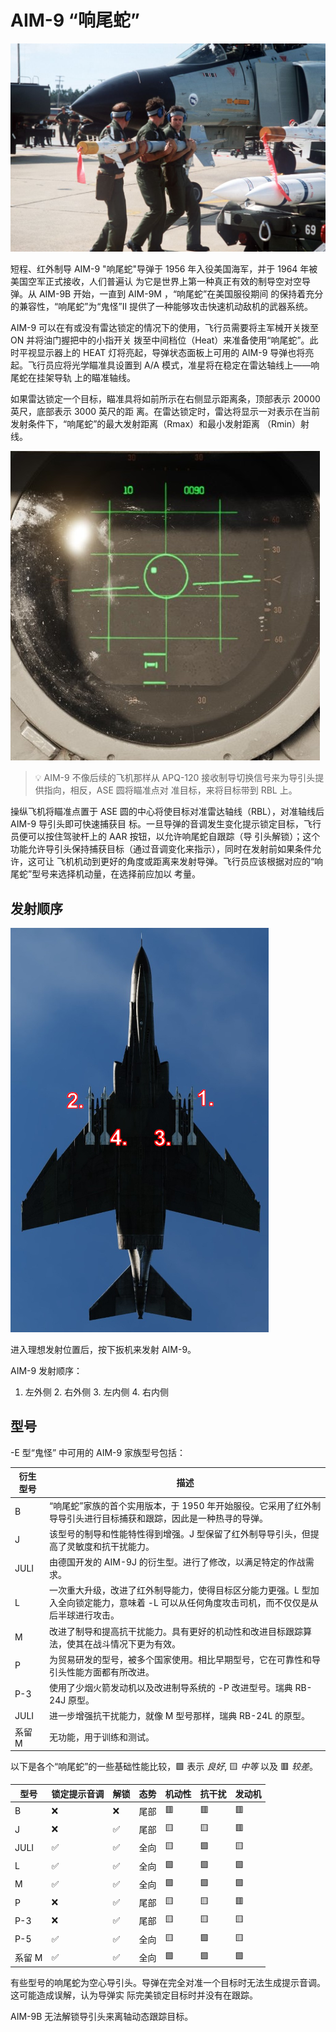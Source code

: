 # AIM-9 “响尾蛇”

![aim9](../../img/aim9.jpg)

短程、红外制导 AIM-9 "响尾蛇"导弹于 1956 年入役美国海军，并于 1964 年被美国空军正式接收，人们普遍认
为它是世界上第一种真正有效的制导空对空导弹。从 AIM-9B 开始，一直到 AIM-9M ，“响尾蛇”在美国服役期间
的保持着充分的兼容性，“响尾蛇”为“鬼怪”II 提供了一种能够攻击快速机动敌机的武器系统。

AIM-9 可以在有或没有雷达锁定的情况下的使用，飞行员需要将主军械开关拨至 ON 并将油门握把中的小指开关
拨至中间档位（Heat）来准备使用“响尾蛇”。此时平视显示器上的 HEAT 灯将亮起，导弹状态面板上可用的
AIM-9 导弹也将亮起。飞行员应将光学瞄准具设置到 A/A 模式，准星将在稳定在雷达轴线上——响尾蛇在挂架导轨
上的瞄准轴线。

如果雷达锁定一个目标，瞄准具将如前所示在右侧显示距离条，顶部表示 20000 英尺，底部表示 3000 英尺的距
离。在雷达锁定时，雷达将显示一对表示在当前发射条件下，“响尾蛇”的最大发射距离（Rmax）和最小发射距离
（Rmin）射线。

![radar_screen_heat_missile_lock](../../img/radar_screen_heat_missile_lock.jpg)

> 💡 AIM-9 不像后续的飞机那样从 APQ-120 接收制导切换信号来为导引头提供指向，相反，ASE 圆将瞄准点对
> 准目标，来将目标带到 RBL 上。

操纵飞机将瞄准点置于 ASE 圆的中心将使目标对准雷达轴线（RBL），对准轴线后 AIM-9 导引头即可快速捕获目
标。一旦导弹的音调发生变化提示锁定目标，飞行员便可以按住驾驶杆上的 AAR 按钮，以允许响尾蛇自跟踪（导
引头解锁）；这个功能允许导引头保持捕获目标（通过音调变化来指示），同时在发射前如果条件允许，这可让
飞机机动到更好的角度或距离来发射导弹。飞行员应该根据对应的“响尾蛇”型号来选择机动量，在选择前应加以
考量。

## 发射顺序

![ext_weapons_launch_sequence_ir](../../img/ext_launch_seq_heat.jpg)

进入理想发射位置后，按下扳机来发射 AIM-9。

AIM-9 发射顺序：

1. 左外侧 2. 右外侧 3. 左内侧 4. 右内侧

## 型号

-E 型“鬼怪” 中可用的 AIM-9 家族型号包括：

| 衍生型号 | 描述                                                                                                                                         |
| -------- | -------------------------------------------------------------------------------------------------------------------------------------------- |
| B        | “响尾蛇”家族的首个实用版本，于 1950 年开始服役。它采用了红外制导导引头进行目标捕获和跟踪，因此是一种热寻的导弹。                             |
| J        | 该型号的制导和性能特性得到增强。J 型保留了红外制导导引头，但提高了灵敏度和抗干扰能力。                                                       |
| JULI     | 由德国开发的 AIM-9J 的衍生型。进行了修改，以满足特定的作战需求。                                                                             |
| L        | 一次重大升级，改进了红外制导能力，使得目标区分能力更强。L 型加入全向锁定能力，意味着 -L 可以从任何角度攻击司机，而不仅仅是从后半球进行攻击。 |
| M        | 改进了制导和提高抗干扰能力。具有更好的机动性和改进目标跟踪算法，使其在战斗情况下更为有效。                                                   |
| P        | 为贸易研发的型号，被多个国家使用。相比早期型号，它在可靠性和导引头性能方面都有所改进。                                                       |
| P-3      | 使用了少烟火箭发动机以及改进制导系统的 -P 改进型号。瑞典 RB-24J 原型。                                                                       |
| JULI     | 进一步增强抗干扰能力，就像 M 型号那样，瑞典 RB-24L 的原型。                                                                                  |
| 系留 M   | 无功能，用于训练和测试。                                                                                                                     |

以下是各个“响尾蛇”的一些基础性能比较，🟩 表示 _良好_, 🟨 _中等_ 以及 🟥 _较差_。

| 型号   | 锁定提示音调 | 解锁 | 态势 | 机动性 | 抗干扰 | 发动机 |
| ------ | ------------ | ---- | ---- | ------ | ------ | ------ |
| B      | ❌           | ❌   | 尾部 | 🟥     | 🟥     | 🟥     |
| J      | ❌           | ✅   | 尾部 | 🟨     | 🟨     | 🟥     |
| JULI   | ✅           | ✅   | 全向 | 🟨     | 🟩     | 🟨     |
| L      | ✅           | ✅   | 全向 | 🟩     | 🟩     | 🟩     |
| M      | ✅           | ✅   | 全向 | 🟩     | 🟩     | 🟩     |
| P      | ❌           | ✅   | 尾部 | 🟨     | 🟨     | 🟥     |
| P-3    | ❌           | ✅   | 尾部 | 🟨     | 🟨     | 🟨     |
| P-5    | ✅           | ✅   | 全向 | 🟨     | 🟩     | 🟨     |
| 系留 M | ✅           | ✅   | 全向 | 🟩     | 🟩     | 🟩     |

有些型号的响尾蛇为空心导引头。导弹在完全对准一个目标时无法生成提示音调。这可能造成误解，认为导弹实
际完美锁定目标时并没有在跟踪。

AIM-9B 无法解锁导引头来离轴动态跟踪目标。
